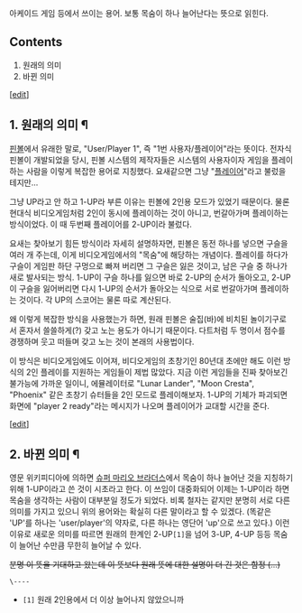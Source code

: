 아케이드 게임 등에서 쓰이는 용어. 보통 목숨이 하나 늘어난다는 뜻으로 읽힌다.

## Contents

    

1. 원래의 의미 
2. 바뀐 의미 

[[edit](http://rigvedawiki.net/r1/wiki.php/1-UP?action=edit&section=1)]

## 1. 원래의 의미 ¶

[핀볼](%ED%95%80%EB%B3%BC.md)에서 유래한 말로, "User/Player 1", 즉 "1번 사용자/플레이어"라는
뜻이다. 전자식 핀볼이 개발되었을 당시, 핀볼 시스템의 제작자들은 시스템의 사용자이자 게임을 플레이하는 사람을 이렇게 복잡한 용어로
지칭했다. 요새같으면 그냥 "[플레이어](%ED%94%8C%EB%A0%88%EC%9D%B4%EC%96%B4.md)"라고 불렀을
테지만...

  

그냥 UP라고 안 하고 1-UP라 부른 이유는 핀볼에 2인용 모드가 있었기 때문이다. 물론 현대식 비디오게임처럼 2인이 동시에 플레이하는
것이 아니고, 번갈아가며 플레이하는 방식이었다. 이 때 두번째 플레이어를 2-UP이라 불렀다.

  

요새는 찾아보기 힘든 방식이라 자세히 설명하자면, 핀볼은 동전 하나를 넣으면 구슬을 여러 개 주는데, 이게 비디오게임에서의 "목숨"에
해당하는 개념이다. 플레이를 하다가 구슬이 게임판 하단 구멍으로 빠져 버리면 그 구슬은 잃은 것이고, 남은 구슬 중 하나가 새로 발사되는
방식. 1-UP이 구슬 하나를 잃으면 바로 2-UP의 순서가 돌아오고, 2-UP이 구슬을 잃어버리면 다시 1-UP의 순서가 돌아오는 식으로
서로 번갈아가며 플레이하는 것이다. 각 UP의 스코어는 물론 따로 계산된다.

  

왜 이렇게 복잡한 방식을 사용했는가 하면, 원래 핀볼은 술집(바)에 비치된 놀이기구로서 혼자서 쓸쓸하게(?) 갖고 노는 용도가 아니기
때문이다. 다트처럼 두 명이서 점수를 경쟁하며 웃고 떠들며 갖고 노는 것이 본래의 사용법이다.

  

이 방식은 비디오게임에도 이어져, 비디오게임의 초창기인 80년대 초에만 해도 이런 방식의 2인 플레이를 지원하는 게임들이 제법 많았다. 지금
이런 게임들을 진짜 찾아보긴 불가능에 가까운 일이니, 에뮬레이터로 "Lunar Lander", "Moon Cresta", "Phoenix"
같은 초창기 슈터들을 2인 모드로 플레이해보자. 1-UP의 기체가 파괴되면 화면에 "player 2 ready"라는 메시지가 나오며
플레이어가 교대할 시간을 준다.

  

[[edit](http://rigvedawiki.net/r1/wiki.php/1-UP?action=edit&section=2)]

## 2. 바뀐 의미 ¶

영문 위키피디아에 의하면 [슈퍼 마리오 브라더스](%EC%8A%88%ED%8D%BC%20%EB%A7%88%EB%A6%AC%EC%98%A4%20%EB%B8%8C%EB%9D%BC%EB%8D%94%EC%8A%A4.md)에서 목숨이 하나 늘어난 것을 지칭하기 위해 1-UP이라고 쓴
것이 시초라고 한다. 이 쓰임이 대중화되어 이제는 1-UP이라 하면 목숨을 생각하는 사람이 대부분일 정도가 되었다. 비록 철자는 같지만
분명히 서로 다른 의미를 가지고 있으니 위의 용어와는 확실히 다른 말이라고 할 수 있겠다. (똑같은 'UP'를 하나는
'user/player'의 약자로, 다른 하나는 영단어 'up'으로 쓰고 있다.) 이런 이유로 새로운 의미를 따르면 원래의 한계인
2-UP`[1]`을 넘어 3-UP, 4-UP 등등 목숨이 늘어난 수만큼 무한히 늘어날 수 있다.

  

<del>분명 이 뜻을 기대하고 왔는데 이 뜻보다 원래 뜻에 대한 설명이 더 긴 것은 함정 (...)</del>

  
  
  

`\----`

  * `[1]` 원래 2인용에서 더 이상 늘어나지 않았으니까

